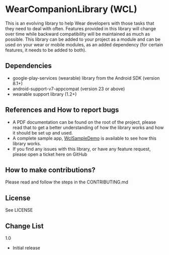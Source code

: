 # WearCompanionLibrary (WCL)
This is an evolving library to help Wear developers with those tasks that they need to deal with often.
Features provided in this library will change over time while backward compatibility will be maintained
as much as possible. This library can be added to your project as a module and can be used on your
wear or mobile modules, as an added dependency (for certain features, it needs to be added to both).

## Dependencies
* google-play-services (wearable) library from the Android SDK (version 8.1+)
* android-support-v7-appcompat (version 23 or above)
* wearable support library (1.2+)

## References and How to report bugs
* A PDF documentation can be found on the root of the project, please read that to get a better
  understanding of how the library works and how it should be set up and used.
* A complete sample app, [WclSampleDemo](https://github.com/googlesamples/android-WclDemoSample)
  is available to see how this library works.
* If you find any issues with this library, or have any feature request, please open a ticket here on GitHub

## How to make contributions?
Please read and follow the steps in the CONTRIBUTING.md

## License
See LICENSE

## Change List
1.0
 * Initial release
